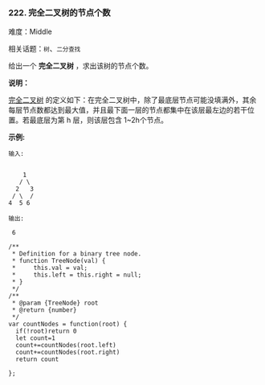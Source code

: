 ### 222. 完全二叉树的节点个数

难度：Middle

相关话题：`树`、`二分查找`

给出一个 **完全二叉树** ，求出该树的节点个数。



 **说明：** 



[完全二叉树](https://baike.baidu.com/item/%E5%AE%8C%E5%85%A8%E4%BA%8C%E5%8F%89%E6%A0%91/7773232?fr=aladdin)
的定义如下：在完全二叉树中，除了最底层节点可能没填满外，其余每层节点数都达到最大值，并且最下面一层的节点都集中在该层最左边的若干位置。若最底层为第 h 层，则该层包含 1~2h个节点。



 **示例:** 





```
输入:

 
    1
   / \
  2   3
 / \  /
4  5 6

输出:

 6
```


```
/**
 * Definition for a binary tree node.
 * function TreeNode(val) {
 *     this.val = val;
 *     this.left = this.right = null;
 * }
 */
/**
 * @param {TreeNode} root
 * @return {number}
 */
var countNodes = function(root) {
  if(!root)return 0
  let count=1
  count+=countNodes(root.left)
  count+=countNodes(root.right)
  return count

};



```
